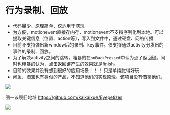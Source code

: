 # 行为录制、回放

- 代码量少、原理简单、仅适用于瞎玩
- 为方便，motionevent直接存内存，motionevent不支持序列化到本地。可以提取关键信息（位置、action等），写入到文件中，通过硬盘、网络传播
- 目前不支持弹出新window后的录制、key事件。仅支持通过activity分发出的事件的录制、回放。
- 为了解决activity之间的跳转，粗暴的在`onBackPressed`中认为点了返回键。同时也粗暴的认为，点击返回键产生的效果就是finish。
- 目前的效果并没有想到很好的应用场景！！！ 只是单纯觉得好玩
- 闲鱼、淘宝也有类似的产品，不知道他们的实现原理。该项目没有借鉴他们。

![](https://github.com/kaikaixue/PlaybackOP/blob/master/img/kaiyan.gif)

图一该项目地址
https://github.com/kaikaixue/Eyepetizer



![](https://github.com/kaikaixue/PlaybackOP/blob/master/img/thisapp.gif)
